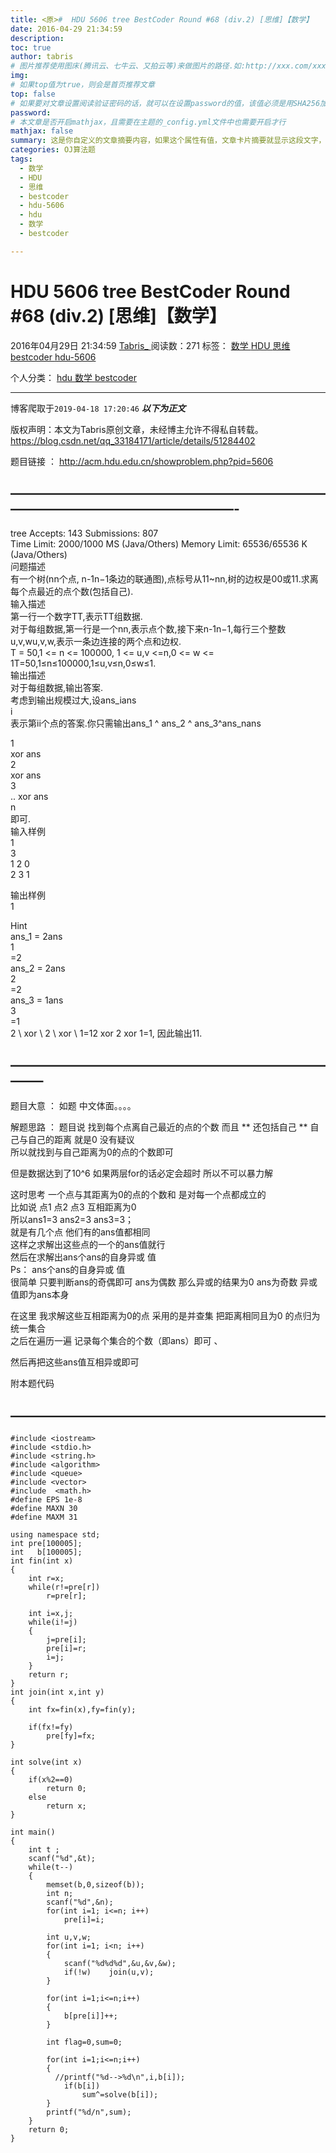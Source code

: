 ```yaml
---
title: <原>#  HDU 5606 tree BestCoder Round #68 (div.2) [思维]【数学】
date: 2016-04-29 21:34:59
description:
toc: true
author: tabris
# 图片推荐使用图床(腾讯云、七牛云、又拍云等)来做图片的路径.如:http://xxx.com/xxx.jpg
img: 
# 如果top值为true，则会是首页推荐文章
top: false
# 如果要对文章设置阅读验证密码的话，就可以在设置password的值，该值必须是用SHA256加密后的密码，防止被他人识破
password: 
# 本文章是否开启mathjax，且需要在主题的_config.yml文件中也需要开启才行
mathjax: false
summary: 这是你自定义的文章摘要内容，如果这个属性有值，文章卡片摘要就显示这段文字，否则程序会自动截取文章的部分内容作为摘要
categories: OJ算法题
tags:
  - 数学
  - HDU
  - 思维
  - bestcoder
  - hdu-5606
  - hdu
  - 数学
  - bestcoder

---
```





#  HDU 5606 tree BestCoder Round #68 (div.2) [思维]【数学】

2016年04月29日 21:34:59  [ Tabris_ ](https://me.csdn.net/qq_33184171) 阅读数：271
标签：  [ 数学 ](https://so.csdn.net/so/search/s.do?q=数学&t=blog) [ HDU
](https://so.csdn.net/so/search/s.do?q=HDU&t=blog) [ 思维
](https://so.csdn.net/so/search/s.do?q=思维&t=blog) [ bestcoder
](https://so.csdn.net/so/search/s.do?q=bestcoder&t=blog) [ hdu-5606
](https://so.csdn.net/so/search/s.do?q=hdu-5606&t=blog)

个人分类：  [ hdu ](https://blog.csdn.net/qq_33184171/article/category/6117382) [
数学 ](https://blog.csdn.net/qq_33184171/article/category/6162724) [ bestcoder
](https://blog.csdn.net/qq_33184171/article/category/6132246)


--- 
 博客爬取于`2019-04-18 17:20:46`
***以下为正文***

版权声明：本文为Tabris原创文章，未经博主允许不得私自转载。
https://blog.csdn.net/qq_33184171/article/details/51284402

题目链接 ： [ http://acm.hdu.edu.cn/showproblem.php?pid=5606
](http://acm.hdu.edu.cn/showproblem.php?pid=5606)

##  —————————————————————————————————————————-

tree Accepts: 143 Submissions: 807  
Time Limit: 2000/1000 MS (Java/Others) Memory Limit: 65536/65536 K
(Java/Others)  
问题描述  
有一个树(nn个点, n-1n−1条边的联通图),点标号从11~nn,树的边权是00或11.求离每个点最近的点个数(包括自己).  
输入描述  
第一行一个数字TT,表示TT组数据.  
对于每组数据,第一行是一个nn,表示点个数,接下来n-1n−1,每行三个整数u,v,wu,v,w,表示一条边连接的两个点和边权.  
T = 50,1 <= n <= 100000, 1 <= u,v <=n,0 <= w <=
1T=50,1≤n≤100000,1≤u,v≤n,0≤w≤1.  
输出描述  
对于每组数据,输出答案.  
考虑到输出规模过大,设ans_ians  
​i  
​​ 表示第ii个点的答案.你只需输出ans_1 ^ ans_2 ^ ans_3^ans_nans

​1  
​​ xor ans  
​2  
​​ xor ans  
​3  
​​ .. xor ans  
​n  
​​ 即可.  
输入样例  
1  
3  
1 2 0  
2 3 1

输出样例  
1

Hint  
ans_1 = 2ans  
​1  
​​ =2  
ans_2 = 2ans  
​2  
​​ =2  
ans_3 = 1ans  
​3  
​​ =1  
2 \ xor \ 2 \ xor \ 1=12 xor 2 xor 1=1, 因此输出11.

##  ——————————————————————————–

题目大意 ： 如题 中文体面。。。。

解题思路 ： 题目说 找到每个点离自己最近的点的个数 而且 ** 还包括自己 ** 自己与自己的距离 就是0 没有疑议  
所以就找到与自己距离为0的点的个数即可

但是数据达到了10^6 如果两层for的话必定会超时 所以不可以暴力解

这时思考 一个点与其距离为0的点的个数和 是对每一个点都成立的  
比如说 点1 点2 点3 互相距离为0  
所以ans1=3 ans2=3 ans3=3；  
就是有几个点 他们有的ans值都相同  
这样之求解出这些点的一个的ans值就行  
然后在求解出ans个ans的自身异或 值  
Ps： ans个ans的自身异或 值  
很简单 只要判断ans的奇偶即可 ans为偶数 那么异或的结果为0 ans为奇数 异或值即为ans本身

在这里 我求解这些互相距离为0的点 采用的是并查集 把距离相同且为0 的点归为统一集合  
之后在遍历一遍 记录每个集合的个数（即ans）即可 、

然后再把这些ans值互相异或即可

附本题代码

##  ————————————————————————

    
    
    #include <iostream>
    #include <stdio.h>
    #include <string.h>
    #include <algorithm>
    #include <queue>
    #include <vector>
    #include  <math.h>
    #define EPS 1e-8
    #define MAXN 30
    #define MAXM 31
    
    using namespace std;
    int pre[100005];
    int   b[100005];
    int fin(int x)
    {
        int r=x;
        while(r!=pre[r])
            r=pre[r];
    
        int i=x,j;
        while(i!=j)
        {
            j=pre[i];
            pre[i]=r;
            i=j;
        }
        return r;
    }
    int join(int x,int y)
    {
        int fx=fin(x),fy=fin(y);
    
        if(fx!=fy)
            pre[fy]=fx;
    }
    
    int solve(int x)
    {
        if(x%2==0)
            return 0;
        else
            return x;
    }
    
    int main()
    {
        int t ;
        scanf("%d",&t);
        while(t--)
        {
            memset(b,0,sizeof(b));
            int n;
            scanf("%d",&n);
            for(int i=1; i<=n; i++)
                pre[i]=i;
    
            int u,v,w;
            for(int i=1; i<n; i++)
            {
                scanf("%d%d%d",&u,&v,&w);
                if(!w)    join(u,v);
            }
    
            for(int i=1;i<=n;i++)
            {
                b[pre[i]]++;
            }
    
            int flag=0,sum=0;
    
            for(int i=1;i<=n;i++)
            {
              //printf("%d-->%d\n",i,b[i]);
                if(b[i])
                    sum^=solve(b[i]);
            }
            printf("%d/n",sum);
        }
        return 0;
    }
    

